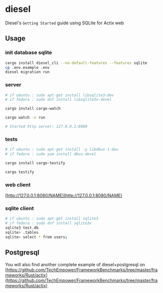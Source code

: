 # diesel

Diesel's `Getting Started` guide using SQLite for Actix web

## Usage

### init database sqlite

```bash
cargo install diesel_cli --no-default-features --features sqlite
cp .env.example .env
diesel migration run
```

### server

```bash
# if ubuntu : sudo apt-get install libsqlite3-dev
# if fedora : sudo dnf install libsqlite3x-devel

cargo install cargo-watch

cargo watch -x run

# Started http server: 127.0.0.1:8080
```

### tests

```bash
# if ubuntu : sudo apt-get install -y libdbus-1-dev
# if fedora : sudo yum install dbus-devel

cargo install cargo-testify

cargo testify
```

### web client

[http://127.0.0.1:8080/NAME](http://127.0.0.1:8080/NAME)

### sqlite client

```bash
# if ubuntu : sudo apt-get install sqlite3
# if fedora : sudo dnf install sqlite3x
sqlite3 test.db
sqlite> .tables
sqlite> select * from users;
```


## Postgresql

You will also find another complete example of diesel+postgresql on      [https://github.com/TechEmpower/FrameworkBenchmarks/tree/master/frameworks/Rust/actix](https://github.com/TechEmpower/FrameworkBenchmarks/tree/master/frameworks/Rust/actix)
